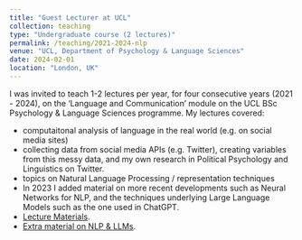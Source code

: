 ```yaml
---
title: "Guest Lecturer at UCL"
collection: teaching
type: "Undergraduate course (2 lectures)"
permalink: /teaching/2021-2024-nlp
venue: "UCL, Department of Psychology & Language Sciences"
date: 2024-02-01
location: "London, UK"
---
```


I was invited to teach 1-2 lectures per year, for four consecutive years (2021 - 2024), on the ‘Language and Communication’ module on the UCL BSc Psychology & Language Sciences programme. My lectures covered:
- computaitonal analysis of language in the real world (e.g. on social media sites)
- collecting data from social media APIs (e.g. Twitter), creating variables from this messy data, and my own research in Political Psychology and Linguistics on Twitter. 
- topics on Natural Language Processing / representation techniques
- In 2023 I added material on more recent developments such as Neural Networks for NLP, and the techniques underlying Large Language Models such as the one used in ChatGPT.
- [Lecture Materials](https://docs.google.com/presentation/d/1Tx6iekSnRTKIycSBnDm8BJD-zUuEyndLlkn0wUKkcC8/edit?usp=sharing).
- [Extra material on NLP & LLMs](https://docs.google.com/presentation/d/1ib0ySkS6kdufJ2UM5Jq0pINQ-EouTPfjmO39PEACeb8/edit?usp=sharing).
